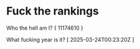 # Fuck the rankings

Who the hell am I?
{ 11174610 }

What fucking year is it?
[ 2025-03-24T00:23:20Z ]
